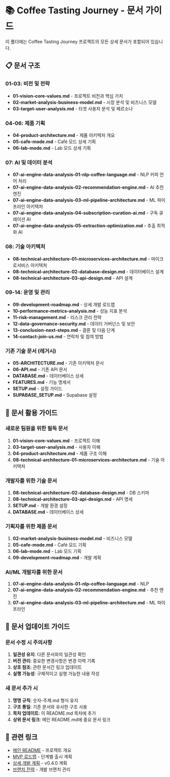 # 📚 Coffee Tasting Journey - 문서 가이드

이 폴더에는 Coffee Tasting Journey 프로젝트의 모든 상세 문서가 포함되어 있습니다.

## 📋 문서 구조

### 01-03: 비전 및 전략
- **01-vision-core-values.md** - 프로젝트 비전과 핵심 가치
- **02-market-analysis-business-model.md** - 시장 분석 및 비즈니스 모델
- **03-target-user-analysis.md** - 타겟 사용자 분석 및 페르소나

### 04-06: 제품 기획
- **04-product-architecture.md** - 제품 아키텍처 개요
- **05-cafe-mode.md** - Café 모드 상세 기획
- **06-lab-mode.md** - Lab 모드 상세 기획

### 07: AI 및 데이터 분석
- **07-ai-engine-data-analysis-01-nlp-coffee-language.md** - NLP 커피 언어 처리
- **07-ai-engine-data-analysis-02-recommendation-engine.md** - AI 추천 엔진
- **07-ai-engine-data-analysis-03-ml-pipeline-architecture.md** - ML 파이프라인 아키텍처
- **07-ai-engine-data-analysis-04-subscription-curation-ai.md** - 구독 큐레이션 AI
- **07-ai-engine-data-analysis-05-extraction-optimization.md** - 추출 최적화 AI

### 08: 기술 아키텍처
- **08-technical-architecture-01-microservices-architecture.md** - 마이크로서비스 아키텍처
- **08-technical-architecture-02-database-design.md** - 데이터베이스 설계
- **08-technical-architecture-03-api-design.md** - API 설계

### 09-14: 운영 및 관리
- **09-development-roadmap.md** - 상세 개발 로드맵
- **10-performance-metrics-analysis.md** - 성능 지표 분석
- **11-risk-management.md** - 리스크 관리 전략
- **12-data-governance-security.md** - 데이터 거버넌스 및 보안
- **13-conclusion-next-steps.md** - 결론 및 다음 단계
- **14-contact-join-us.md** - 연락처 및 참여 방법

### 기존 기술 문서 (레거시)
- **05-ARCHITECTURE.md** - 기존 아키텍처 문서
- **06-API.md** - 기존 API 문서
- **DATABASE.md** - 데이터베이스 상세
- **FEATURES.md** - 기능 명세서
- **SETUP.md** - 설정 가이드
- **SUPABASE_SETUP.md** - Supabase 설정

## 🎯 문서 활용 가이드

### 새로운 팀원을 위한 필독 문서
1. **01-vision-core-values.md** - 프로젝트 이해
2. **03-target-user-analysis.md** - 사용자 이해
3. **04-product-architecture.md** - 제품 구조 이해
4. **08-technical-architecture-01-microservices-architecture.md** - 기술 아키텍처

### 개발자를 위한 기술 문서
1. **08-technical-architecture-02-database-design.md** - DB 스키마
2. **08-technical-architecture-03-api-design.md** - API 명세
3. **SETUP.md** - 개발 환경 설정
4. **DATABASE.md** - 데이터베이스 상세

### 기획자를 위한 제품 문서
1. **02-market-analysis-business-model.md** - 비즈니스 모델
2. **05-cafe-mode.md** - Café 모드 기획
3. **06-lab-mode.md** - Lab 모드 기획
4. **09-development-roadmap.md** - 개발 계획

### AI/ML 개발자를 위한 문서
1. **07-ai-engine-data-analysis-01-nlp-coffee-language.md** - NLP
2. **07-ai-engine-data-analysis-02-recommendation-engine.md** - 추천 엔진
3. **07-ai-engine-data-analysis-03-ml-pipeline-architecture.md** - ML 파이프라인

## 📝 문서 업데이트 가이드

### 문서 수정 시 주의사항
1. **일관성 유지**: 다른 문서와의 일관성 확인
2. **버전 관리**: 중요한 변경사항은 변경 이력 기록
3. **상호 참조**: 관련 문서간 링크 업데이트
4. **실행 가능성**: 구체적이고 실행 가능한 내용 작성

### 새 문서 추가 시
1. **명명 규칙**: 숫자-주제.md 형식 유지
2. **구조 통일**: 기존 문서와 유사한 구조 사용
3. **목차 업데이트**: 이 README.md 목차에 추가
4. **상위 문서 링크**: 메인 README.md에 중요 문서 링크

## 🔗 관련 링크

- [메인 README](../README.md) - 프로젝트 개요
- [MVP 로드맵](../MVP_ROADMAP.md) - 단계별 출시 계획
- [상세 개발 계획](../MVP_v0.4.0_DETAILED.md) - v0.4.0 계획
- [브랜치 전략](../BRANCHING_STRATEGY.md) - 개발 브랜치 관리